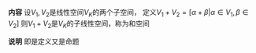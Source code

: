 **内容**
设$V_1,V_2$是线性空间$V_K$的两个子空间，
定义$V_1+V_2=[\alpha+\beta|\alpha\in V_1,\beta\in V_2]$
则$V_1+V_2$是$V_K$的子线性空间，称为和空间

**说明**
即是定义又是命题